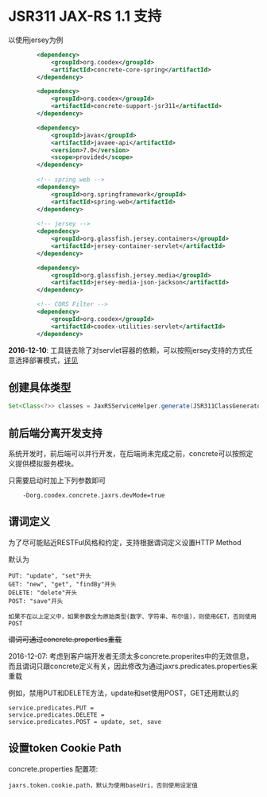 # JSR311 JAX-RS 1.1 支持

以使用jersey为例

```xml
        <dependency>
            <groupId>org.coodex</groupId>
            <artifactId>concrete-core-spring</artifactId>
        </dependency>

        <dependency>
            <groupId>org.coodex</groupId>
            <artifactId>concrete-support-jsr311</artifactId>
        </dependency>

        <dependency>
            <groupId>javax</groupId>
            <artifactId>javaee-api</artifactId>
            <version>7.0</version>
            <scope>provided</scope>
        </dependency>
        
        <!-- spring web -->
        <dependency>
            <groupId>org.springframework</groupId>
            <artifactId>spring-web</artifactId>
        </dependency>
        
        <!-- jersey -->
        <dependency>
            <groupId>org.glassfish.jersey.containers</groupId>
            <artifactId>jersey-container-servlet</artifactId>
        </dependency>

        <dependency>
            <groupId>org.glassfish.jersey.media</groupId>
            <artifactId>jersey-media-json-jackson</artifactId>
        </dependency>

        <!-- CORS Filter -->
        <dependency>
            <groupId>org.coodex</groupId>
            <artifactId>coodex-utilities-servlet</artifactId>
        </dependency>
```

**2016-12-10**: 工具链去除了对servlet容器的依赖，可以按照jersey支持的方式任意选择部署模式，[详见](https://jersey.java.net/documentation/latest/deployment.html)

## 创建具体类型

```java
Set<Class<?>> classes = JaxRSServiceHelper.generate(JSR311ClassGenerator.GENERATOR_NAME, packages);
```

## 前后端分离开发支持

系统开发时，前后端可以并行开发，在后端尚未完成之前，concrete可以按照定义提供模拟服务模块。

只需要启动时加上下列参数即可
```
    -Dorg.coodex.concrete.jaxrs.devMode=true
```

## 谓词定义

为了尽可能贴近RESTFul风格和约定，支持根据谓词定义设置HTTP Method

默认为

    PUT: "update", "set"开头
    GET: "new", "get", "findBy"开头
    DELETE: "delete"开头
    POST: "save"开头
    
    如果不在以上定义中，如果参数全为原始类型(数字、字符串、布尔值)，则使用GET，否则使用POST
    
~~谓词可通过concrete.properties重载~~

2016-12-07: 考虑到客户端开发者无须太多concrete.properites中的无效信息，而且谓词只跟concrete定义有关，因此修改为通过jaxrs.predicates.properties来重载

例如，禁用PUT和DELETE方法，update和set使用POST，GET还用默认的

    service.predicates.PUT =
    service.predicates.DELETE =
    service.predicates.POST = update, set, save
    
## 设置token Cookie Path

concrete.properties 配置项: 
    
    jaxrs.token.cookie.path，默认为使用baseUri，否则使用设定值


